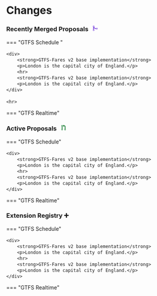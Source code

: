 # Changes

### Recently Merged Proposals &ensp;<img src="../assets/pr-merged.svg" style="height:1em;"/>

=== "GTFS Schedule   "

    <div>
        <strong>GTFS-Fares v2 base implementation</strong>
        <p>London is the capital city of England.</p>
        <hr>
        <strong>GTFS-Fares v2 base implementation</strong>
        <p>London is the capital city of England.</p>
    </div>

    <hr>

=== "GTFS Realtime"


### Active Proposals &ensp;<img src="../assets/pr-active.svg" style="height:1em;"/>

=== "GTFS Schedule"

    <div>
        <strong>GTFS-Fares v2 base implementation</strong>
        <p>London is the capital city of England.</p>
        <hr>
        <strong>GTFS-Fares v2 base implementation</strong>
        <p>London is the capital city of England.</p>
    </div>

=== "GTFS Realtime"


### Extension Registry  ➕ 

=== "GTFS Schedule"

    <div>
        <strong>GTFS-Fares v2 base implementation</strong>
        <p>London is the capital city of England.</p>
        <hr>
        <strong>GTFS-Fares v2 base implementation</strong>
        <p>London is the capital city of England.</p>
    </div>

=== "GTFS Realtime"
